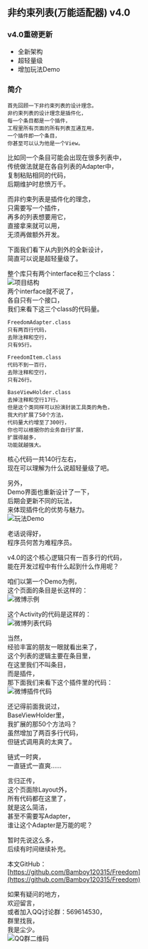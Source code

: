 ## 非约束列表(万能适配器) v4.0
  

### v4.0重磅更新
- 全新架构  
- 超轻量级  
- 增加玩法Demo  
  
  
### 简介  
  
    首先回顾一下非约束列表的设计理念。  
    非约束列表的设计理念是插件化，  
    每一个条目都是一个插件，  
    工程里所有页面的所有列表互通互用，  
    一个插件即一个条目，  
    你甚至可以认为他是一个View。  
  
比如同一个条目可能会出现在很多列表中，  
传统做法就是在各自列表的Adapter中，  
复制粘贴相同的代码，  
后期维护时悲愤万千。  
  
而非约束列表是插件化的理念，  
只需要写一个插件，  
再多的列表想要用它，  
直接拿来就可以用，  
无须再做额外开发。  
  
下面我们看下从内到外的全新设计，  
简直可以说是超轻量级了。  
  
整个库只有两个interface和三个class：  
![项目结构](https://upload-images.jianshu.io/upload_images/6179866-4e2eee14fc42f202.jpg?imageMogr2/auto-orient/strip%7CimageView2/2/w/1240)  
两个interface就不说了，  
各自只有一个接口，  
我们来看下这三个class的代码量。  
  
    FreedomAdapter.class  
    只有两百行代码，  
    去除注释和空行，  
    只有95行。  
  
    FreedomItem.class  
    代码不到一百行，  
    去除注释和空行，  
    只有26行。  
  
    BaseViewHolder.class  
    去掉注释和空行17行。  
    但是这个类同样可以扮演封装工具类的角色，  
    我大约扩展了50个方法，  
    代码量大约增至了300行，  
    你也可以根据你的业务自行扩展，  
    扩展得越多，  
    功能就越强大。  
  
核心代码一共140行左右，  
现在可以理解为什么说超轻量级了吧。  
  
另外，  
Demo界面也重新设计了一下，  
后期会更新不同的玩法，  
来体现插件化的优势与魅力。  
![玩法Demo](https://upload-images.jianshu.io/upload_images/6179866-29d52606768b615f.jpg)   
  
老话说得好，  
程序员何苦为难程序员。  
  
v4.0的这个核心逻辑只有一百多行的代码，  
能在开发过程中有什么起到什么作用呢？  
  
咱们以第一个Demo为例，  
这个页面的条目是长这样的：  
![微博示例](https://upload-images.jianshu.io/upload_images/6179866-1855dc94b5c30a38.jpg)   
  
这个Activity的代码是这样的：  
![微博列表代码](https://upload-images.jianshu.io/upload_images/6179866-d71784ec4374fe4e.jpg?imageMogr2/auto-orient/strip%7CimageView2/2/w/480)  
  
当然，  
经验丰富的朋友一眼就看出来了，  
这个列表的逻辑主要在条目里，  
在这里我们不叫条目，  
而是插件，  
那下面我们来看下这个插件里的代码：  
![微博插件代码](https://upload-images.jianshu.io/upload_images/6179866-ef1239e9f605c0bc.jpg?imageMogr2/auto-orient/strip%7CimageView2/2/w/480)  
  
还记得前面我说过，  
BaseViewHolder里，  
我扩展的那50个方法吗？  
虽然增加了两百多行代码，  
但链式调用真的太爽了。  
  
链式一时爽，  
一直链式一直爽……  
  
言归正传，  
这个页面除Layout外，  
所有代码都在这里了，  
就是这么简洁，  
甚至不需要写Adapter，  
谁让这个Adapter是万能的呢？  
  
暂时先说这么多，  
后续有时间继续补充。  
  
本文GitHub：  
[https://github.com/Bamboy120315/Freedom](https://github.com/Bamboy120315/Freedom)  
  
如果有疑问的地方，  
欢迎留言，  
或者加入QQ讨论群：569614530，  
群里找我，  
我是尘少。  
![QQ群二维码](https://upload-images.jianshu.io/upload_images/6179866-d4d7850f3d0b2123.jpg?imageMogr2/auto-orient/strip%7CimageView2/2/w/360)  
  